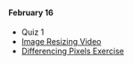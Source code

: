 #### February 16

* Quiz 1
* [Image Resizing Video](https://www.youtube.com/watch?v=qadw0BRKeMk)
* [Differencing Pixels Exercise](/exercises/pixel_diff/pixel_diff.pde)
